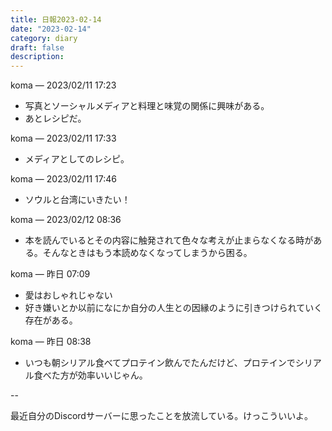 ```yaml
---
title: 日報2023-02-14
date: "2023-02-14"
category: diary
draft: false
description:
---
```


koma — 2023/02/11 17:23
- 写真とソーシャルメディアと料理と味覚の関係に興味がある。
- あとレシピだ。

koma — 2023/02/11 17:33
- メディアとしてのレシピ。

koma — 2023/02/11 17:46
- ソウルと台湾にいきたい！

koma — 2023/02/12 08:36
- 本を読んでいるとその内容に触発されて色々な考えが止まらなくなる時がある。そんなときはもう本読めなくなってしまうから困る。

koma — 昨日 07:09
- 愛はおしゃれじゃない
- 好き嫌いとか以前になにか自分の人生との因縁のように引きつけられていく存在がある。

koma — 昨日 08:38
- いつも朝シリアル食べてプロテイン飲んでたんだけど、プロテインでシリアル食べた方が効率いいじゃん。

--

最近自分のDiscordサーバーに思ったことを放流している。けっこういいよ。

